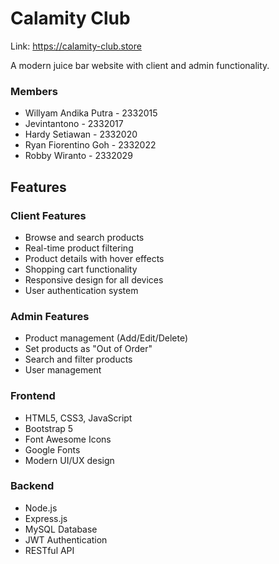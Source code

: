 # Calamity Club
Link: https://calamity-club.store

A modern juice bar website with client and admin functionality.

### Members
* Willyam Andika Putra - 2332015
* Jevintantono - 2332017
* Hardy Setiawan - 2332020
* Ryan Fiorentino Goh - 2332022
* Robby Wiranto - 2332029

## Features

### Client Features
* Browse and search products
* Real-time product filtering
* Product details with hover effects
* Shopping cart functionality
* Responsive design for all devices
* User authentication system

### Admin Features
* Product management (Add/Edit/Delete)
* Set products as "Out of Order"
* Search and filter products
* User management

### Frontend
* HTML5, CSS3, JavaScript
* Bootstrap 5
* Font Awesome Icons
* Google Fonts
* Modern UI/UX design

### Backend
* Node.js
* Express.js
* MySQL Database
* JWT Authentication
* RESTful API
